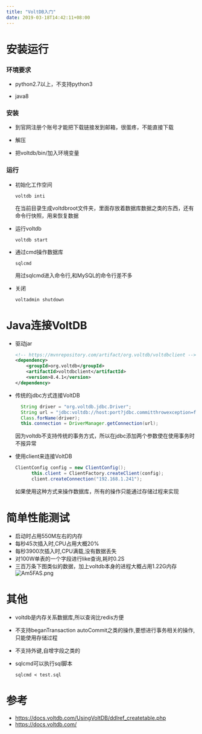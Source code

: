 ```yaml
---
title: "VoltDB入门"
date: 2019-03-18T14:42:11+08:00
---
```


# 安装运行

### 环境要求

* python2.7以上，不支持python3

* java8

### 安装    

* 到官网注册个账号才能把下载链接发到邮箱，很蛋疼，不能直接下载 

* 解压

* 把voltdb/bin/加入环境变量
<!--more-->
### 运行
* 初始化工作空间

  ```shell
  voltdb inti  
  ```
  在当前目录生成voltdbroot文件夹，里面存放着数据库数据之类的东西，还有命令行快照，用来恢复数据

* 运行voltdb
  ```shell
  voltdb start
  ```

* 通过cmd操作数据库
  ```shell
  sqlcmd
  ```
  用过sqlcmd进入命令行,和MySQL的命令行差不多

* 关闭
  ```shell
  voltadmin shutdown
  ```
# Java连接VoltDB

* 驱动jar
    ```xml
    <!-- https://mvnrepository.com/artifact/org.voltdb/voltdbclient -->
    <dependency>
        <groupId>org.voltdb</groupId>
        <artifactId>voltdbclient</artifactId>
        <version>8.4.1</version>
    </dependency>
    ```

* 传统的jdbc方式连接VoltDB
  ```java
    String driver = "org.voltdb.jdbc.Driver";
    String url = "jdbc:voltdb://host:port?jdbc.committhrowexception=false&jdbc.rollbackthrowexception=false&autoreconnect=true";
    Class.forName(driver);
    this.connection = DriverManager.getConnection(url);
  ```
  因为voltdb不支持传统的事务方式，所以在jdbc添加两个参数使在使用事务时不报异常

* 使用client来连接VoltDB
  ```java
  ClientConfig config = new ClientConfig();
        this.client = ClientFactory.createClient(config);
        client.createConnection("192.168.1.241");
  ```
  如果使用这种方式来操作数据库，所有的操作只能通过存储过程来实现

# 简单性能测试

* 启动时占用550M左右的内存
* 每秒45次插入时,CPU占用大概20%
* 每秒3900次插入时,CPU满载,没有数据丢失
* 对100W单表的一个字段进行like查询,耗时0.2S
* 三百万条下图类似的数据，加上voltdb本身的进程大概占用1.22G内存
 ![Am5FAS.png](https://s2.ax1x.com/2019/03/18/Am5FAS.png)


# 其他

* voltdb是内存关系数据库,所以查询比redis方便

* 不支持beganTransaction autoCommit之类的操作,要想进行事务相关的操作,只能使用存储过程

* 不支持外键,自增字段之类的

* sqlcmd可以执行sql脚本

  ```shell
  sqlcmd < test.sql
  ```
# 参考

* https://docs.voltdb.com/UsingVoltDB/ddlref_createtable.php
* https://docs.voltdb.com/